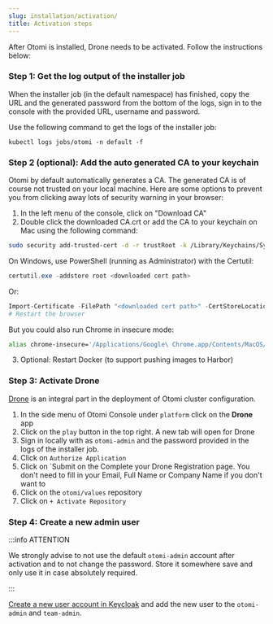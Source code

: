 ```yaml
---
slug: installation/activation/
title: Activation steps
---
```


After Otomi is installed, Drone needs to be activated. Follow the instructions below:

### Step 1: Get the log output of the installer job

When the installer job (in the default namespace) has finished, copy the URL and the generated password from the bottom of the logs, sign in to the console with the provided URL, username and password.

Use the following command to get the logs of the installer job:
```
kubectl logs jobs/otomi -n default -f
```

### Step 2 (optional): Add the auto generated CA to your keychain

Otomi by default automatically generates a CA. The generated CA is of course not trusted on your local machine. Here are some options to prevent you from clicking away lots of security warning in your browser:

1. In the left menu of the console, click on "Download CA"
2. Double click the downloaded CA.crt or add the CA to your keychain on Mac using the following command:

```bash
sudo security add-trusted-cert -d -r trustRoot -k /Library/Keychains/System.keychain ~/Downloads/ca.crt  
```  

On Windows, use PowerShell (running as Administrator) with the Certutil:
```powershell
certutil.exe -addstore root <downloaded cert path>
```
Or:

```powershell
Import-Certificate -FilePath "<downloaded cert path>" -CertStoreLocation Cert:\LocalMachine\Root
# Restart the browser 
```

But you could also run Chrome in insecure mode:

```bash
alias chrome-insecure='/Applications/Google\ Chrome.app/Contents/MacOS/Google\ Chrome --ignore-certificate-errors --ignore-urlfetcher-cert-requests &> /dev/null'
```

3. Optional: Restart Docker (to support pushing images to Harbor)

### Step 3: Activate Drone

[Drone](https://www.drone.io/) is an integral part in the deployment of Otomi cluster configuration.

1. In the side menu of Otomi Console under `platform` click on the **Drone** app
2. Click on the `play` button in the top right. A new tab will open for Drone
3. Sign in locally with as `otomi-admin` and the password provided in the logs of the installer job.
4. Click on `Authorize Application`
5. Click on `Submit on the Complete your Drone Registration page. You don't need to fill in your Email, Full Name or Company Name if you don't want to
6. Click on the `otomi/values` repository
7. Click on `+ Activate Repository`

### Step 4: Create a new admin user

:::info ATTENTION

We strongly advise to not use the default `otomi-admin` account after activation and to not change the password. Store it somewhere save and only use it in case absolutely required.

:::

[Create a new user account in Keycloak](/docs/apps/keycloak#step-2-create-a-user-in-keycloak) and add the new user to the `otomi-admin` and `team-admin`.